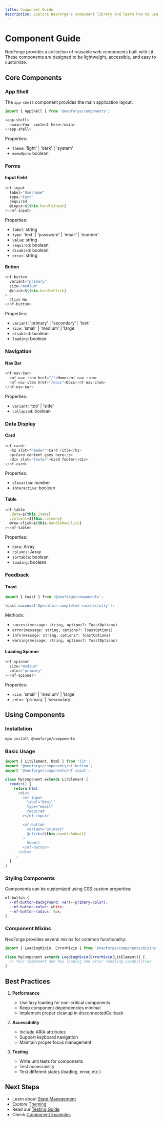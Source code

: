 ```yaml
---
title: Component Guide
description: Explore NeoForge's component library and learn how to use them effectively
---
```


# Component Guide

NeoForge provides a collection of reusable web components built with Lit. These components are designed to be lightweight, accessible, and easy to customize.

## Core Components

### App Shell

The `app-shell` component provides the main application layout:

```javascript
import { AppShell } from '@neoforge/components';

<app-shell>
  <main>Your content here</main>
</app-shell>
```

Properties:
- `theme`: 'light' | 'dark' | 'system'
- `menuOpen`: boolean

### Forms

#### Input Field

```javascript
<nf-input
  label="Username"
  type="text"
  required
  @input=${this.handleInput}
></nf-input>
```

Properties:
- `label`: string
- `type`: 'text' | 'password' | 'email' | 'number'
- `value`: string
- `required`: boolean
- `disabled`: boolean
- `error`: string

#### Button

```javascript
<nf-button
  variant="primary"
  size="medium"
  @click=${this.handleClick}
>
  Click Me
</nf-button>
```

Properties:
- `variant`: 'primary' | 'secondary' | 'text'
- `size`: 'small' | 'medium' | 'large'
- `disabled`: boolean
- `loading`: boolean

### Navigation

#### Nav Bar

```javascript
<nf-nav-bar>
  <nf-nav-item href="/">Home</nf-nav-item>
  <nf-nav-item href="/docs">Docs</nf-nav-item>
</nf-nav-bar>
```

Properties:
- `variant`: 'top' | 'side'
- `collapsed`: boolean

### Data Display

#### Card

```javascript
<nf-card>
  <h2 slot="header">Card Title</h2>
  <p>Card content goes here</p>
  <div slot="footer">Card footer</div>
</nf-card>
```

Properties:
- `elevation`: number
- `interactive`: boolean

#### Table

```javascript
<nf-table
  .data=${this.items}
  .columns=${this.columns}
  @row-click=${this.handleRowClick}
></nf-table>
```

Properties:
- `data`: Array
- `columns`: Array
- `sortable`: boolean
- `loading`: boolean

### Feedback

#### Toast

```javascript
import { toast } from '@neoforge/components';

toast.success('Operation completed successfully');
```

Methods:
- `success(message: string, options?: ToastOptions)`
- `error(message: string, options?: ToastOptions)`
- `info(message: string, options?: ToastOptions)`
- `warning(message: string, options?: ToastOptions)`

#### Loading Spinner

```javascript
<nf-spinner
  size="medium"
  color="primary"
></nf-spinner>
```

Properties:
- `size`: 'small' | 'medium' | 'large'
- `color`: 'primary' | 'secondary'

## Using Components

### Installation

```bash
npm install @neoforge/components
```

### Basic Usage

```javascript
import { LitElement, html } from 'lit';
import '@neoforge/components/nf-button';
import '@neoforge/components/nf-input';

class MyComponent extends LitElement {
  render() {
    return html`
      <div>
        <nf-input
          label="Email"
          type="email"
          required
        ></nf-input>

        <nf-button
          variant="primary"
          @click=${this.handleSubmit}
        >
          Submit
        </nf-button>
      </div>
    `;
  }
}
```

### Styling Components

Components can be customized using CSS custom properties:

```css
nf-button {
  --nf-button-background: var(--primary-color);
  --nf-button-color: white;
  --nf-button-radius: 4px;
}
```

### Component Mixins

NeoForge provides several mixins for common functionality:

```javascript
import { LoadingMixin, ErrorMixin } from '@neoforge/components/mixins';

class MyComponent extends LoadingMixin(ErrorMixin(LitElement)) {
  // Your component now has loading and error handling capabilities
}
```

## Best Practices

1. **Performance**
   - Use lazy loading for non-critical components
   - Keep component dependencies minimal
   - Implement proper cleanup in disconnectedCallback

2. **Accessibility**
   - Include ARIA attributes
   - Support keyboard navigation
   - Maintain proper focus management

3. **Testing**
   - Write unit tests for components
   - Test accessibility
   - Test different states (loading, error, etc.)

## Next Steps

- Learn about [State Management](./state-management)
- Explore [Theming](./theming)
- Read our [Testing Guide](./testing)
- Check [Component Examples](./examples)
